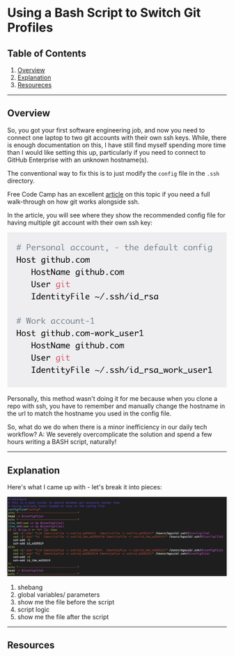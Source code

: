 # Using a Bash Script to Switch Git Profiles

## Table of Contents

1. [Overview](#overview)
2. [Explanation](#explanation)
3. [Resoureces](#resoureces)

---

## Overview

So, you got your first software engineering job, and now you need to connect one laptop to two git accounts with their own ssh keys. While, there is enough documentation on this, I have still find myself spending more time than I would like setting this up, particularly if you need to connect to GitHub Enterprise with an unknown hostname(s).

The conventional way to fix this is to just modify the <code>config</code> file in the <code>.ssh</code> directory.

Free Code Camp has an excellent [article](https://www.freecodecamp.org/news/manage-multiple-github-accounts-the-ssh-way-2dadc30ccaca/) on this topic if you need a full walk-through on how git works alongside ssh.

In the article, you will see where they show the recommended config file for having multiple git account with their own ssh key:

![normal config file](normalConfig.png)

Personally, this method wasn't doing it for me because when you clone a repo with ssh, you have to remember and manually change the hostname in the url to match the hostname you used in the config file.

So, what do we do when there is a minor inefficiency in our daily tech workflow? A: We severely overcomplicate the solution and spend a few hours writing a BASH script, naturally!

---

## Explanation

Here's what I came up with - let's break it into pieces:

![bash script](bashScript.png)

1. shebang
2. global variables/ parameters
3. show me the file before the script
4. script logic
5. show me the file after the script

---

## Resources
